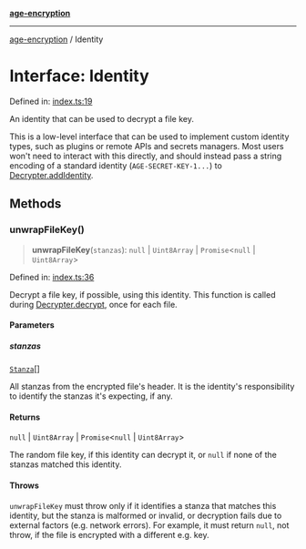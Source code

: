 [**age-encryption**](../README.md)

***

[age-encryption](../README.md) / Identity

# Interface: Identity

Defined in: [index.ts:19](https://github.com/FiloSottile/typage/blob/71f68da909e30220d568bfb648bafe630e17f03c/lib/index.ts#L19)

An identity that can be used to decrypt a file key.

This is a low-level interface that can be used to implement custom identity
types, such as plugins or remote APIs and secrets managers. Most users won't
need to interact with this directly, and should instead pass a string encoding
of a standard identity (`AGE-SECRET-KEY-1...`) to [Decrypter.addIdentity](../classes/Decrypter.md#addidentity).

## Methods

### unwrapFileKey()

> **unwrapFileKey**(`stanzas`): `null` \| `Uint8Array` \| `Promise`\<`null` \| `Uint8Array`\>

Defined in: [index.ts:36](https://github.com/FiloSottile/typage/blob/71f68da909e30220d568bfb648bafe630e17f03c/lib/index.ts#L36)

Decrypt a file key, if possible, using this identity. This function is
called during [Decrypter.decrypt](../classes/Decrypter.md#decrypt), once for each file.

#### Parameters

##### stanzas

[`Stanza`](../classes/Stanza.md)[]

All stanzas from the encrypted file's header. It is the
identity's responsibility to identify the stanzas it's expecting, if any.

#### Returns

`null` \| `Uint8Array` \| `Promise`\<`null` \| `Uint8Array`\>

The random file key, if this identity can decrypt it, or `null`
if none of the stanzas matched this identity.

#### Throws

`unwrapFileKey` must throw only if it identifies a stanza that
matches this identity, but the stanza is malformed or invalid, or
decryption fails due to external factors (e.g. network errors). For
example, it must return `null`, not throw, if the file is encrypted with
a different e.g. key.

